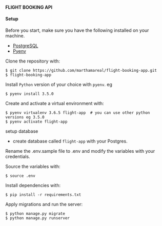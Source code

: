 #### FLIGHT BOOKING API

#### Setup
Before you start, make sure you have the following installed on your machine.
- [PostgreSQL](https://www.postgresql.org/)
- [Pyenv](https://pypi.org/project/pyenv/)

Clone the repository with:
```
$ git clone https://github.com/marthamareal/flight-booking-app.git
$ flight-booking-app
```
Install `Python` version of your choice with `pyenv`. eg
```
$ pyenv install 3.5.0  
```
Create and activate a virtual environment with:
```
$ pyenv virtualenv 3.6.5 flight-app  # you can use other python versions eg 3.5.0
$ pyenv activate flight-app 
```

setup database
- create database called `flight-app` with your Postgres.

Rename the .env.sample file to .env and modify the variables with your credentials.

Source the variables with:
```
$ source .env
```
Install dependencies with:
```
$ pip install -r requirements.txt
```
Apply migrations and run the server:
```
$ python manage.py migrate
$ python manage.py runserver
```